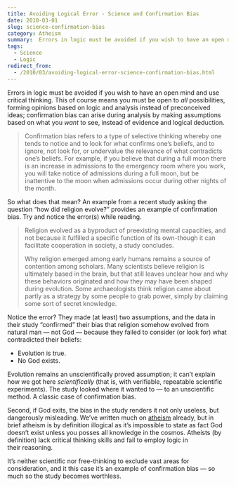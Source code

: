 ```yaml
---
title: Avoiding Logical Error - Science and Confirmation Bias
date: 2010-03-01
slug: science-confirmation-bias
category: Atheism
summary:  Errors in logic must be avoided if you wish to have an open mind and use critical thinking. This of course means you must be open to all possibilities, forming opinions based on logic and analysis instead of preconceived ideas; confirmation bias can arise during analysis by making assumptions based on what you want to see, instead of evidence and logical deduction.
tags: 
  - Science
  - Logic
redirect_from:
  - /2010/03/avoiding-logical-error-science-confirmation-bias.html
---
```



Errors in logic must be avoided if you wish to have an open mind and use
critical thinking. This of course means you must be open to *all*
possibilities, forming opinions based on logic and analysis instead of
preconceived ideas; confirmation bias can arise during analysis by
making assumptions based on what you *want* to see, instead of evidence
and logical deduction.

<blockquote cite="http://www.skepdic.com/confirmbias.html">
<p>Confirmation bias refers to a type of selective thinking  whereby one tends to notice and to look for what confirms one’s beliefs, and to ignore, not look for, or undervalue the relevance of what contradicts one’s beliefs. For example, if you believe that during a full moon there is an increase in admissions to the emergency room where you work, you will take notice of admissions during a full moon, but be inattentive to the moon when admissions occur during other nights of the month.</p>
</blockquote>

So what does that mean? An example from a recent study asking the
question “how did religion evolve?” provides an example of confirmation
bias. Try and notice the error(s) while reading.

<blockquote cite="http://www.world-science.net/othernews/100208_religion">
<p>Religion evolved as a byproduct of preexisting mental capacities, and not because it fulfilled a specific function of its own-though it can facilitate cooperation in society, a study concludes.</p>

<p>Why religion emerged among early humans remains a source of contention among scholars. Many scientists believe religion is ultimately based in the brain, but that still leaves unclear how and why these behaviors originated and how they may have been shaped during evolution. Some archaeologists think religion came about partly as a strategy by some people to grab power, simply by claiming some sort of secret knowledge.</p>
</blockquote>

Notice the error? They made (at least) two assumptions, and the data in
their study “confirmed” their bias that religion somehow evolved from
natural man — not God — because they failed to consider (or look for)
what contradicted their beliefs:

* Evolution is true.
* No God exists.

Evolution remains an unscientifically proved
assumption; it can’t explain how we got here *scientifically* (that is,
with verifiable, repeatable scientific experiments). The study looked
where it wanted to — to an unscientific method. A classic case of
confirmation bias.

Second, if God exits, the bias in the study renders it not only useless,
but dangerously misleading. We’ve written much on
[atheism](/categories.html#atheism) already, but in brief atheism is by definition illogical as it’s
impossible to state as fact God doesn’t exist unless you posses all
knowledge in the cosmos. Atheists (by definition) lack critical thinking
skills and fail to employ logic in their reasoning.

It’s neither scientific nor free-thinking to exclude vast areas for
consideration, and it this case it’s an example of confirmation bias —
so much so the study becomes worthless.
